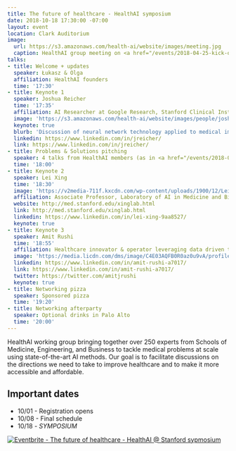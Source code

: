 ```yaml
---
title: The future of healthcare - HealthAI symposium
date: 2018-10-18 17:30:00 -07:00
layout: event
location: Clark Auditorium
image:
  url: https://s3.amazonaws.com/health-ai/website/images/meeting.jpg
  caption: HealthAI group meeting on <a href="/events/2018-04-25-kick-off-seminar.html">04/25/2018</a>
talks:
- title: Welcome + updates
  speaker: Łukasz & Olga
  affiliation: HealthAI founders
  time: '17:30'
- title: Keynote 1
  speaker: Joshua Reicher
  time: '17:35'
  affiliation: AI Researcher at Google Research, Stanford Clinical Instructor (Affiliated) in Radiology
  image: 'https://s3.amazonaws.com/health-ai/website/images/people/josh.jpg'
  keynote: true
  blurb: 'Discussion of neural network technology applied to medical imaging, with a focus on radiology, covering general applications, designs, and opportunities.'
  linkedin: https://www.linkedin.com/in/jreicher/
  link: https://www.linkedin.com/in/jreicher/
- title: Problems & Solutions pitching
  speaker: 4 talks from HealthAI members (as in <a href="/events/2018-05-30-problems-and-solutoins.html">the last event</a>)
  time: '18:00'
- title: Keynote 2
  speaker: Lei Xing
  time: '18:30'
  image: 'https://v2media-711f.kxcdn.com/wp-content/uploads/1900/12/Lei-Xing.jpg'
  affiliation: Associate Professor, Laboratory of AI in Medicine and Biomedical Physics @Stanford
  website: http://med.stanford.edu/xinglab.html
  link: http://med.stanford.edu/xinglab.html
  linkedin: https://www.linkedin.com/in/lei-xing-9aa8527/
  keynote: true
- title: Keynote 3
  speaker: Amit Rushi
  time: '18:55'
  affiliation: Healthcare innovator & operator leveraging data driven technologies. VP @GraftWorx, former VP @Science 37, ex @Medtronic
  image: 'https://media.licdn.com/dms/image/C4E03AQFB0R0az0u9vA/profile-displayphoto-shrink_200_200/0?e=1541635200&v=beta&t=qneM-KPnQ1xm4YtcXsoeZ9cMbvbfUp_jtpB6X1dTYNk'
  linkedin: https://www.linkedin.com/in/amit-rushi-a7017/
  link: https://www.linkedin.com/in/amit-rushi-a7017/
  twitter: https://twitter.com/amitjrushi
  keynote: true
- title: Networking pizza
  speaker: Sponsored pizza
  time: '19:20'
- title: Networking afterparty
  speaker: Optional drinks in Palo Alto
  time: '20:00'
---
```


HealthAI working group bringing together over 250 experts from Schools of Medicine, Engineering, and Business to tackle medical problems at scale using state-of-the-art AI methods. Our goal is to facilitate discussions on the directions we need to take to improve healthcare and to make it more accessible and affordable.

## Important dates

* 10/01 - Registration opens
* 10/08 - Final schedule
* 10/18 - *SYMPOSIUM*	 

<a href="https://www.eventbrite.com/e/the-future-of-healthcare-healthai-stanford-sypmosium-tickets-50799093456?ref=ebtnebregn" target="_blank"><img src="https://www.eventbrite.com/custombutton?eid=50799093456" alt="Eventbrite - The future of healthcare - HealthAI @ Stanford sypmosium" /></a>